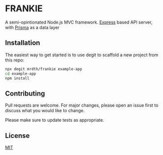 # FRANKIE


A semi-opintionated Node.js MVC framework.
[Express](https://expressjs.com/) based API server, with [Prisma](https://www.prisma.i0) as a data layer

## Installation

The easiest way to get started is to use degit to scaffold a new project from this repo:

```bash
npx degit mrdth/frankie example-app
cd example-app
npm install
```


## Contributing
Pull requests are welcome. For major changes, please open an issue first to discuss what you would like to change.

Please make sure to update tests as appropriate.

## License
[MIT](https://choosealicense.com/licenses/mit/)
